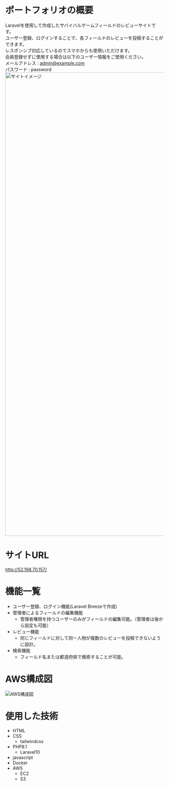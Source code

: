 # ポートフォリオの概要
Laravelを使用して作成したサバイバルゲームフィールドのレビューサイトです。<br>
ユーザー登録、ログインすることで、各フィールドのレビューを投稿することができます。<br>
レスポンシブ対応しているのでスマホからも使用いただけます。<br>
会員登録せずに使用する場合は以下のユーザー情報をご使用ください。<br>
メールアドレス : admin@example.com<br>
パスワード : password
<img width="1470" alt="サイトイメージ" src="">

# サイトURL
http://52.198.70.157/

# 機能一覧
- ユーザー登録、ログイン機能(Laravel Breezeで作成)
- 管理者によるフィールドの編集機能
    - 管理者権限を持つユーザーのみがフィールドの編集可能。（管理者は後から設定も可能）
- レビュー機能
    - 同じフィールドに対して同一人物が複数のレビューを投稿できないように設計。
- 検索機能
    - フィールド名または都道府県で検索することが可能。  

# AWS構成図
![AWS構成図](https://github.com/yuuma32/git_practice/assets/169751715/dc69bb68-5774-48c7-b58c-f19de4f6ec1f)

# 使用した技術
- HTML
- CSS
    - tailwindcss
- PHP8.1
    - Laravel10
- javascript
- Docker
- AWS
    - EC2
    - S3
